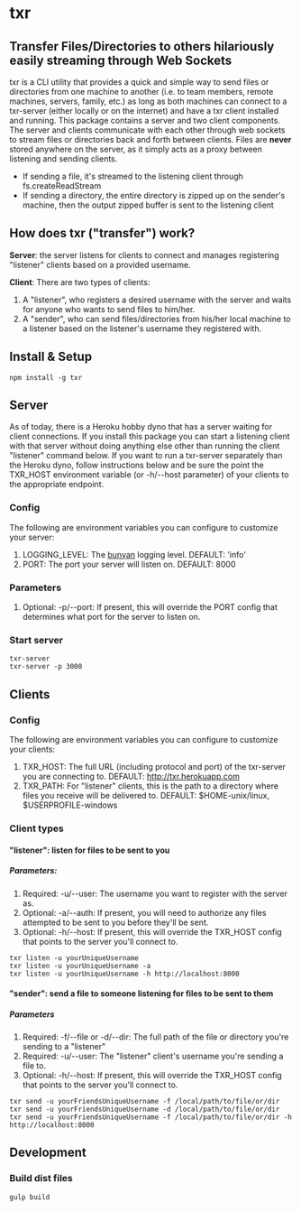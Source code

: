 # txr

## Transfer Files/Directories to others hilariously easily streaming through Web Sockets

txr is a CLI utility that provides a quick and simple way to send files or directories
from one machine to another (i.e. to team members, remote machines, servers, family, etc.)
as long as both machines can connect to a txr-server (either locally or on the internet)
and have a txr client installed and running. This package contains a
server and two client components. The server and clients communicate with each other
through web sockets to stream files or directories back and forth between clients. Files are
**never** stored anywhere on the server, as it simply acts as a proxy between
listening and sending clients.

- If sending a file, it's streamed to the listening client through fs.createReadStream
- If sending a directory, the entire directory is zipped up on the sender's machine,
then the output zipped buffer is sent to the listening client

## How does txr ("transfer") work?

**Server**: the server listens for clients to connect and manages registering
"listener" clients based on a provided username.

**Client**: There are two types of clients:

1. A "listener", who registers a desired username with the server and waits
for anyone who wants to send files to him/her.
2. A "sender", who can send files/directories from his/her local machine to a listener
based on the listener's username they registered with.

## Install & Setup

```
npm install -g txr
```

## Server

As of today, there is a Heroku hobby dyno that has a server waiting for
client connections. If you install this package you can start a listening client
with that server without doing anything else other than running the
client "listener" command below. If you want to run a txr-server separately
than the Heroku dyno, follow instructions below and be sure the
point the TXR_HOST environment variable (or -h/--host parameter) of your clients
to the appropriate endpoint.

### Config

The following are environment variables you can configure to
customize your server:

1. LOGGING_LEVEL: The [bunyan](https://github.com/trentm/node-bunyan) logging level. DEFAULT: 'info'
2. PORT: The port your server will listen on. DEFAULT: 8000

### Parameters

1. Optional: -p/--port: If present, this will override the PORT config
that determines what port for the server to listen on.

### Start server

```
txr-server
txr-server -p 3000
```

## Clients

### Config

The following are environment variables you can configure to
customize your clients:

1. TXR_HOST: The full URL (including protocol and port) of the txr-server
you are connecting to. DEFAULT: http://txr.herokuapp.com
2. TXR_PATH: For "listener" clients, this is the path to a directory
where files you receive will be delivered to.
DEFAULT: $HOME-unix/linux, $USERPROFILE-windows

### Client types

#### "listener": listen for files to be sent to you

##### Parameters:

1. Required: -u/--user: The username you want to register with the server as.
2. Optional: -a/--auth: If present, you will need to authorize any files
attempted to be sent to you before they'll be sent.
3. Optional: -h/--host: If present, this will override the TXR_HOST config
that points to the server you'll connect to.

```
txr listen -u yourUniqueUsername
txr listen -u yourUniqueUsername -a
txr listen -u yourUniqueUsername -h http://localhost:8000
```

#### "sender": send a file to someone listening for files to be sent to them

##### Parameters

1. Required: -f/--file or -d/--dir: The full path of the file or directory you're sending to a "listener"
2. Required: -u/--user: The "listener" client's username you're sending a file to.
3. Optional: -h/--host: If present, this will override the TXR_HOST config
that points to the server you'll connect to.

```
txr send -u yourFriendsUniqueUsername -f /local/path/to/file/or/dir
txr send -u yourFriendsUniqueUsername -d /local/path/to/file/or/dir
txr send -u yourFriendsUniqueUsername -f /local/path/to/file/or/dir -h http://localhost:8000
```

## Development

### Build dist files

```
gulp build
```
